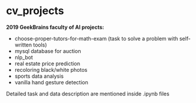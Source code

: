 # cv_projects
__2019 GeekBrains faculty of AI projects:__

- choose-proper-tutors-for-math-exam (task to solve a problem with self-written tools)
- mysql database for auction
- nlp_bot
- real estate price prediction
- recoloring black/white photos
- sports data analysis
- vanilla hand gesture detection

 Detailed task and data description are mentioned inside .ipynb files
